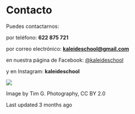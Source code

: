 # Contacto

Puedes contactarnos:

por teléfono: **622 875 721**

por correo electrónico: **kaleideschool@gmail.com**

en nuestra página de Facebook: [@kaleideschool](https://www.facebook.com/kaleideschool/)​

y en Instagram: **kaleideschool**



![](https://gblobscdn.gitbook.com/assets%2F-M2sbxMqqzvRCDr_DkY9%2F-M4NmdmJomPi9rRdo39f%2F-M4NnCR261MYCDOUT3UH%2FTim%20G.%20Photography_CC%20BY%202.0.jpg?alt=media&token=511d083e-d96f-496f-bd1c-51c1317f3808)

Image by Tim G. Photography, CC BY 2.0

Last updated 3 months ago

